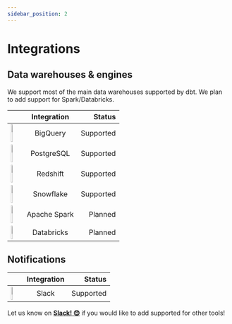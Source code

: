 ```yaml
---
sidebar_position: 2
---
```


# Integrations

## Data warehouses & engines
We support most of the main data warehouses supported by dbt. We plan to add support for Spark/Databricks.

<div class="redata_table">

|      | Integration | Status     |
| :---        |    :----:   |          ---: |
| <img height="40" width="30%" src="https://miro.medium.com/max/1024/0*eDEy4S8zFfYnRt1X.png" />      | BigQuery       | Supported |
| <img height="40" width="30%" src="https://www.pngkey.com/png/full/20-201458_when-ubers-engineering-team-published-a-blog-post.png" />   | PostgreSQL        | Supported      |
| <img height="40" width="30%" src="https://dbdb.io/media/logos/amazon-redshift.png" />  | Redshift        | Supported      |
| <img height="40" width="30%" src="https://www.snowflake.com/wp-content/themes/snowflake/img/snowflake-logo-blue@2x.png" />  | Snowflake        | Supported      |
| <img height="40" width="30%" src="https://upload.wikimedia.org/wikipedia/commons/thumb/f/f3/Apache_Spark_logo.svg/1200px-Apache_Spark_logo.svg.png" />  | Apache Spark        | Planned      |
| <img height="30" width="30%" src="https://credentials.databricks.com/assets/themes/credentials.databricks.com/images/databricks-logo.png" />  | Databricks        | Planned      |

</div>

<div class="redata_table">

## Notifications

|      | Integration | Status     |
| :---        |    :----:   |          ---: |
| <img height="30" width="30%" src="https://upload.wikimedia.org/wikipedia/commons/b/b9/Slack_Technologies_Logo.svg" />      | Slack       | Supported |


Let us know on **[Slack! 😊](https://www.getre.io/slack)** if you would like to add supported for other tools!

</div>